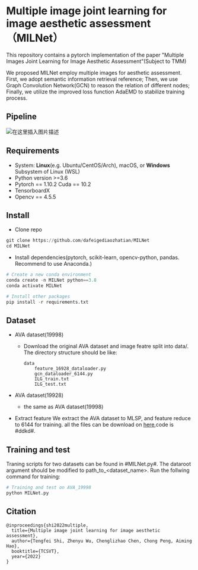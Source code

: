 # Multiple image joint learning for image aesthetic assessment（MILNet）

This repository contains a pytorch implementation of the paper "Multiple Images Joint Learning for Image Aesthetic Assessment"(Subject to TMM)

We proposed MILNet employ multiple images for aesthetic assessment. First, we adopt semantic information retrieval reference; Then, we use Graph Convolution Network(GCN) to reason the relation of different nodes; Finally, we utilize the improved loss function AdaEMD to stabilize training process.

## Pipeline
![在这里插入图片描述](https://img-blog.csdnimg.cn/0005050d73b4459284644d4d7c232379.png?x-oss-process=image/watermark,type_d3F5LXplbmhlaQ,shadow_50,text_Q1NETiBAaGVsbG93b3JsZF9GbHk=,size_20,color_FFFFFF,t_70,g_se,x_16#pic_center)


## Requirements
- System: **Linux**(e.g. Ubuntu/CentOS/Arch), macOS, or **Windows** Subsystem of Linux (WSL)
- Python version >=3.6
- Pytorch == 1.10.2 Cuda == 10.2 
- TensorboardX
- Opencv == 4.5.5

## Install
- Clone repo
```python
git clone https://github.com/dafeigediaozhatian/MILNet
cd MILNet
```

- Install dependencies(pytorch, scikit-learn, opencv-python, pandas. Recommend to use Anaconda.)
```python
# Create a new conda environment
conda create -n MILNet python==3.8
conda activate MILNet

# Install other packages
pip install -r requirements.txt
```


## Dataset
- AVA dataset(19998)
  - Download the original AVA dataset and image featre split into data/. The directory structure should be like:
	```
	data
		feature_16928_dataloader.py
		gcn_dataloader_6144.py
		ILG_train.txt
		ILG_test.txt
	```

- AVA dataset(19928)
  - the same as AVA dataset(19998)
- Extract feature
We extract the AVA dataset to MLSP, and feature reduce to 6144 for training. all the files can be download on [here](https://pan.baidu.com/s/1j02Of7k5_6rQQMqOaI6I3g),code is #ddkd#.



## Training and test
Traning scripts for two datasets can be found in #MILNet.py#. The dataroot argument should be modified to path_to_<dataset_name>. Run the follwing command for training:
```python
# Training and test on AVA_19998
python MILNet.py
```



## Citation
```
@inproceedings{shi2022multiple,
  title={Multiple image joint learning for image aesthetic assessment},
  author={Tengfei Shi, Zhenyu Wu, Chenglizhao Chen, Chong Peng, Aiming Hao},
  booktitle={TCSVT},
  year={2022}
}
```
